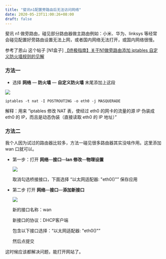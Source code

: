 ```yaml
---
title: "斐讯n1配置旁路由后无法访问网络"
date: 2020-05-23T11:00:26+08:00
draft: false
---
```


斐讯 n1 做旁路由，碰见部分路由器做主路由例如：小米、华为、linksys 等经常会碰见配置好旁路由设置无法上网，或者国内网络无法打开，或国内网络很慢。<!--more-->

参考了恩山 这个帖子 [N1盒子] [【终极指南】关于N1做旁路由添加 iptables 自定义防火墙规则的见解](https://www.right.com.cn/FORUM/thread-2983767-1-1.html)

### 方法一

* 选择 **网络** — **防火墙** — **自定义防火墙**  末尾添加上这段

![](https://oss.qust.me/img/20200523120019.jpg)
  
```
iptables -t nat -I POSTROUTING -o eth0 -j MASQUERADE
```

解释：用来 “iptables 修改 NAT 表，使经过 eth0 的网卡的流量的源 IP 伪装成 eth0 的 IP，而且是动态伪装（直接读取 eth0 的 IP 地址）”

### 方法二

我个人因为试过的路由器比较多，方法一碰见很多路由器其实没啥作用。这里添加wan 口就可以。

* 第一步：打开 **网络**—**接口**—**lan 修改**—**物理设置**

  ![](https://oss.qust.me/img/20200523120418.jpg)

  取消勾选桥接接口，下面选择 “以太网适配器: "eth0()"”  保存应用

* 第二步 打开 **网络**—**接口**—**添加新接口**

  ![](https://oss.qust.me/img/20200523120742.jpg)

  新的接口名称：wan

  新接口的协议：DHCP客户端

  包含以下接口选择：“以太网适配器: "eth0()"” 

  然后点提交

这时候应该都解决问题，能打开网站了。

 